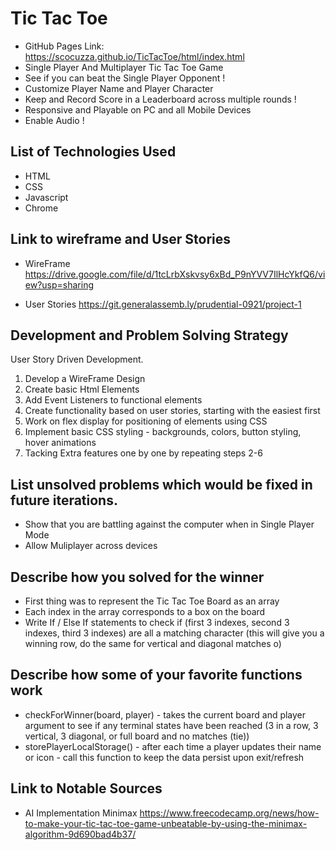 # Tic Tac Toe
- GitHub Pages Link: 
https://scocuzza.github.io/TicTacToe/html/index.html
- Single Player And Multiplayer Tic Tac Toe Game
- See if you can beat the Single Player Opponent !
- Customize Player Name and Player Character
- Keep and Record Score in a Leaderboard across multiple rounds !
- Responsive and Playable on PC and all Mobile Devices
- Enable Audio !

## List of Technologies Used
- HTML
- CSS
- Javascript
- Chrome

## Link to wireframe and User Stories
- WireFrame
https://drive.google.com/file/d/1tcLrbXskvsy6xBd_P9nYVV7IlHcYkfQ6/view?usp=sharing

- User Stories
https://git.generalassemb.ly/prudential-0921/project-1

## Development and Problem Solving Strategy
User Story Driven Development.
1. Develop a WireFrame Design 
2. Create basic Html Elements
3. Add Event Listeners to functional elements
4. Create functionality based on user stories, starting with the easiest first
5. Work on flex display for positioning of elements using CSS
6. Implement basic CSS styling - backgrounds, colors, button styling, hover animations
7. Tacking Extra features one by one by repeating steps 2-6

## List unsolved problems which would be fixed in future iterations.
- Show that you are battling against the computer when in Single Player Mode
- Allow Muliplayer across devices

## Describe how you solved for the winner
- First thing was to represent the Tic Tac Toe Board as an array
- Each index in the array corresponds to a box on the board
- Write If / Else If statements to check if (first 3 indexes, second 3 indexes, third 3 indexes) are all a matching character (this will give you a winning row, do the same for vertical and diagonal matches o)
## Describe how some of your favorite functions work
- checkForWinner(board, player) - takes the current board and player argument to see if any terminal states have been reached (3 in a row, 3 vertical, 3 diagonal, or full board and no matches (tie))
- storePlayerLocalStorage() - after each time a player updates their name or icon - call this function to keep the data persist upon exit/refresh

## Link to Notable Sources
- AI Implementation Minimax
https://www.freecodecamp.org/news/how-to-make-your-tic-tac-toe-game-unbeatable-by-using-the-minimax-algorithm-9d690bad4b37/